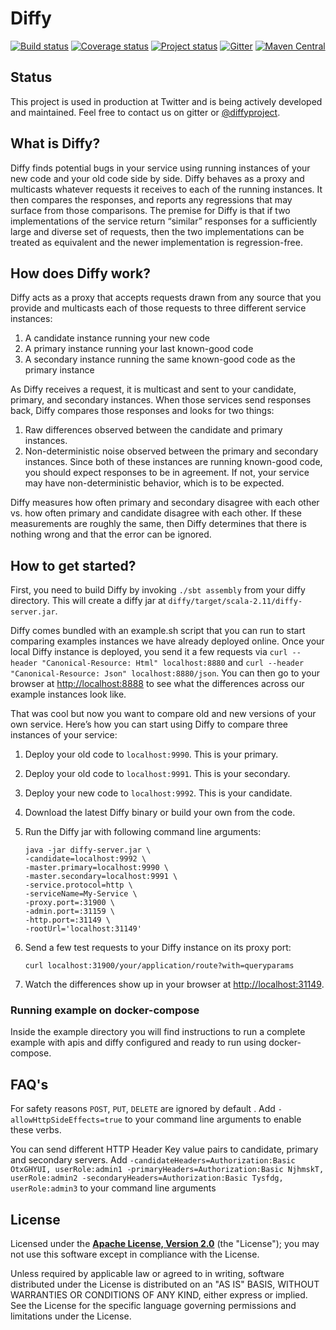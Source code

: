 # Diffy

[![Build status](https://img.shields.io/travis/twitter/diffy/master.svg)](https://travis-ci.org/twitter/diffy)
[![Coverage status](https://img.shields.io/codecov/c/github/twitter/diffy/master.svg)](https://codecov.io/github/twitter/diffy)
[![Project status](https://img.shields.io/badge/status-active-brightgreen.svg)](#status)
[![Gitter](https://img.shields.io/badge/gitter-join%20chat-green.svg)](https://gitter.im/twitter/diffy)
[![Maven Central](https://img.shields.io/maven-central/v/com.twitter/diffy_2.11.svg)](https://maven-badges.herokuapp.com/maven-central/com.twitter/diffy_2.11)

## Status

This project is used in production at Twitter and is being actively developed and maintained. Feel 
free to contact us on gitter or [@diffyproject](https://twitter.com/diffyproject).

## What is Diffy?

Diffy finds potential bugs in your service using running instances of your new code and your old
code side by side. Diffy behaves as a proxy and multicasts whatever requests it receives to each of
the running instances. It then compares the responses, and reports any regressions that may surface
from those comparisons. The premise for Diffy is that if two implementations of the service return
“similar” responses for a sufficiently large and diverse set of requests, then the two
implementations can be treated as equivalent and the newer implementation is regression-free.

## How does Diffy work?

Diffy acts as a proxy that accepts requests drawn from any source that you provide and multicasts
each of those requests to three different service instances:

1. A candidate instance running your new code
2. A primary instance running your last known-good code
3. A secondary instance running the same known-good code as the primary instance

As Diffy receives a request, it is multicast and sent to your candidate, primary, and secondary
instances. When those services send responses back, Diffy compares those responses and looks for two
things:

1. Raw differences observed between the candidate and primary instances.
2. Non-deterministic noise observed between the primary and secondary instances. Since both of these
   instances are running known-good code, you should expect responses to be in agreement. If not,
   your service may have non-deterministic behavior, which is to be expected.

Diffy measures how often primary and secondary disagree with each other vs. how often primary and
candidate disagree with each other. If these measurements are roughly the same, then Diffy
determines that there is nothing wrong and that the error can be ignored.

## How to get started?

First, you need to build Diffy by invoking `./sbt assembly` from your diffy directory. This will create 
a diffy jar at `diffy/target/scala-2.11/diffy-server.jar`.

Diffy comes bundled with an example.sh script that you can run to start comparing examples instances 
we have already deployed online. Once your local Diffy instance is deployed, you send it a few requests 
via `curl --header "Canonical-Resource: Html" localhost:8880` and `curl --header "Canonical-Resource: Json" localhost:8880/json`. You can then go to your browser at 
[http://localhost:8888](http://localhost:8888) to see what the differences across our example instances look like.

That was cool but now you want to compare old and new versions of your own service. Here’s how you can 
start using Diffy to compare three instances of your service:

1. Deploy your old code to `localhost:9990`. This is your primary.
2. Deploy your old code to `localhost:9991`. This is your secondary.
3. Deploy your new code to `localhost:9992`. This is your candidate.
4. Download the latest Diffy binary or build your own from the code.
5. Run the Diffy jar with following command line arguments:

    ```
    java -jar diffy-server.jar \
    -candidate=localhost:9992 \
    -master.primary=localhost:9990 \
    -master.secondary=localhost:9991 \
    -service.protocol=http \
    -serviceName=My-Service \
    -proxy.port=:31900 \
    -admin.port=:31159 \
    -http.port=:31149 \
    -rootUrl='localhost:31149'
    ```

6. Send a few test requests to your Diffy instance on its proxy port:

    ```
    curl localhost:31900/your/application/route?with=queryparams
    ```

7. Watch the differences show up in your browser at [http://localhost:31149](http://localhost:31149).

### Running example on docker-compose

Inside the example directory you will find instructions to run a complete example with apis and diffy configured and ready to run using docker-compose.
 
## FAQ's
   For safety reasons `POST`, `PUT`, ` DELETE ` are ignored by default . Add ` -allowHttpSideEffects=true ` to your command line arguments to enable these verbs.
   
   You can send different HTTP Header Key value pairs to candidate, primary and secondary servers. Add `-candidateHeaders=Authorization:Basic OtxGHYUI, userRole:admin1 -primaryHeaders=Authorization:Basic NjhmskT, userRole:admin2 -secondaryHeaders=Authorization:Basic Tysfdg, userRole:admin3` to your command line arguments


## License

Licensed under the **[Apache License, Version 2.0](http://www.apache.org/licenses/LICENSE-2.0)** (the "License");
you may not use this software except in compliance with the License.

Unless required by applicable law or agreed to in writing, software
distributed under the License is distributed on an "AS IS" BASIS,
WITHOUT WARRANTIES OR CONDITIONS OF ANY KIND, either express or implied.
See the License for the specific language governing permissions and
limitations under the License.
